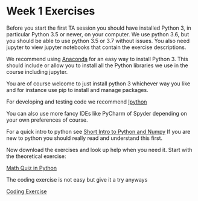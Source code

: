 # Week 1 Exercises 
Before you start the first TA session you should have installed Python 3, in particular Python 3.5 or newer, on your computer.
We use python 3.6, but you should be able to use python 3.5 or 3.7 without issues.
You also need jupyter to view jupyter notebooks that contain the exercise descriptions.

We recommend using [Anaconda](https://www.continuum.io/downloads) for an easy way to install Python 3.
This should include or allow you to install all the Python libraries we use in the course including jupyter.

You are of course welcome to just install python 3 whichever way you like and for instance use pip to install and manage packages.
    
For developing and testing code we recommend  [Ipython](http://ipython.readthedocs.io/en/stable/)

You can also use more fancy IDEs like PyCharm of Spyder depending on your own preferences of course.
    
For a quick intro to python see [Short Intro to Python and Numpy](AboutPython.ipynb)
If you are new to python you should really read and understand this first. 

Now download the exercises and look up help when you need it.
Start with the theoretical exercise:

[Math Quiz in Python](theory_mathquiz.ipynb)

The coding exercise is not easy but give it a try anyways

[Coding Exercise](description_text_classification.ipynb)

    
